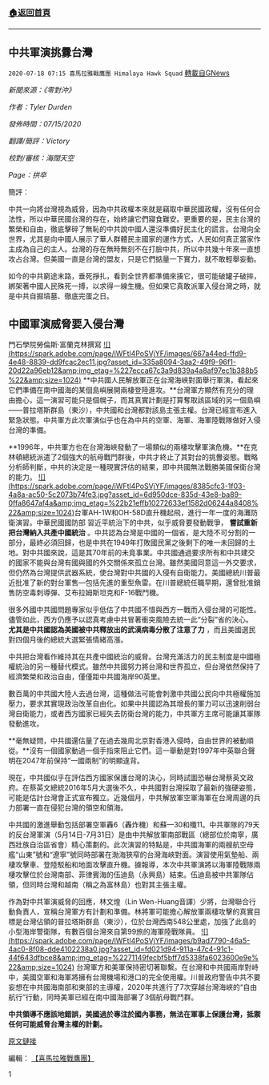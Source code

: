 ###  [:house:返回首頁](https://github.com/ourhimalayas/txt)
---

## 中共軍演挑釁台灣
`2020-07-18 07:15 喜馬拉雅戰鷹團 Himalaya Hawk Squad` [轉載自GNews](https://gnews.org/zh-hant/268354/)

*新聞來源：《零對沖》*

*作者：Tyler Durden*

*發佈時間：07/15/2020*

*翻譯/簡評：Victory*

*校對/審核：海闊天空*

*Page：拱卒*

簡評：

中共一向將台灣視為威脅，因為中共政權本來就是竊取中華民國政權，沒有任何合法性，所以中華民國台灣的存在，始終讓它們寢食難安。更重要的是，民主台灣的繁榮和自由，徹底擊碎了無恥的中共說中國人還沒準備好民主化的謊言。台灣向全世界，尤其是向中國人展示了華人群體民主國家的運作方式，人民如何真正當家作主成為自己的主人。台灣的存在無時無刻不在打臉中共，所以中共幾十年來一直想攻占台灣。但美國一直是台灣的盟友，只是它們掂量一下實力，就不敢輕舉妄動。

如今的中共窮途末路，垂死掙扎，看到全世界都準備來揍它，很可能破罐子破摔，綁架著中國人民殊死一搏，以求得一線生機。但如果它真敢派軍入侵台灣之時，就是中共自掘墳墓、徹底完蛋之日。



##  **中國軍演威脅要入侵台灣** 



門石學院勞倫斯·富蘭克林撰寫
[!\[\](https://spark.adobe.com/page/iWFtl4PoSVjYF/images/667a44ed-ffd9-4e48-8839-dd9fcac2ec11.jpg?asset_id=335a8094-3aa2-49f9-96f1-20d22a96eb12&amp;img_etag=%227ecca67c3a9d839a4a8af97ec1b388b5%22&amp;size=1024)](https://spark.adobe.com/page/iWFtl4PoSVjYF/images/667a44ed-ffd9-4e48-8839-dd9fcac2ec11.jpg?asset_id=335a8094-3aa2-49f9-96f1-20d22a96eb12&amp;img_etag=%227ecca67c3a9d839a4a8af97ec1b388b5%22&amp;size=1024)
**中共國人民解放軍正在台灣海峽對面舉行軍演，看起來它們準備在南中國海的某個島嶼展開兩棲登陸進攻。**台灣軍方顯然有充分的理由擔心，這一演習可能只是個幌子，而其真實計劃是打算奪取該區域的另一個島嶼——普拉塔斯群島（東沙），中共國和台灣都對該島主張主權。台灣已經宣布進入緊急狀態。中共軍方此次軍演似乎也在為中共的空軍、海軍、海軍陸戰隊做好入侵台灣的準備。

**1996年，中共軍方也在台灣海峽發動了一場類似的兩棲攻擊軍演危機。**在克林頓總統派遣了2個強大的航母戰鬥群後，中共才終止了其對台的挑釁姿態。戰略分析師判斷，中共的決定是一種現實評估的結果，即中共國無法戰勝美國保衛台灣的能力。
[!\[\](https://spark.adobe.com/page/iWFtl4PoSVjYF/images/8385cfc3-1f03-4a8a-ac50-5c2073b74fe3.jpg?asset_id=6d950dce-835d-43e8-ba89-0ffa8647af4a&amp;img_etag=%22b21effb10272633ef1582d06244a8408%22&amp;size=1024)](https://spark.adobe.com/page/iWFtl4PoSVjYF/images/8385cfc3-1f03-4a8a-ac50-5c2073b74fe3.jpg?asset_id=6d950dce-835d-43e8-ba89-0ffa8647af4a&amp;img_etag=%22b21effb10272633ef1582d06244a8408%22&amp;size=1024)台軍AH-1W和OH-58D直升機起飛，進行一年一度的海灘防衛演習。中華民國國防部
習近平統治下的中共，似乎威脅要發動戰爭， **嘗試重新把台灣納入共產中國統治** 。中共認為台灣是中國的一個省，是大陸不可分割的一部分，最終必須回歸，也是中共在1949年打敗國民黨之後剩下的唯一未回歸的土地。對中共國來說，這是其70年前的未竟事業。中共國通過要求所有和中共建交的國家不能與台灣有國與國的外交關係來孤立台灣。雖然美國同意這一外交要求，但仍然為台灣提供武器系統，使台灣對中共國的入侵有自衛能力。美國總統川普最近批准了新的對台軍售—包括先進的重型魚雷。在川普總統任職早期，還曾批准銷售防空毒刺導彈、艾布拉姆斯坦克和F-16戰鬥機。

很多外國中共國問題專家似乎低估了中共國不惜與西方一戰而入侵台灣的可能性。儘管如此，西方仍應予以認真考慮中共冒著衝突風險去統一此“分裂”省的決心。 **尤其是中共國認為美國被中共釋放出的武漢病毒分散了注意了力** ，而且美國選民對四個月後的總統大選緊張情緒高漲。

中共把台灣看作維持其在共產中國統治的威脅。台灣充滿活力的民主制度是中國極權統治的另一種替代模式。雖然中共國努力將台灣和世界孤立，但台灣依然保持了經濟繁榮和政治自由，僅僅距中共國海岸90英里。

數百萬的中共國大陸人去過台灣，這種做法可能會刺激中共國公民向中共極權施加壓力，要求其實現政治改革自由化。如果中共國認為其增長的軍力可以迅速削弱台灣自衛能力，或者西方國家已經失去防衛台灣的能力，中共軍方主席可能讓其軍隊發動進攻。

**毫無疑問，中共國還估量了在過去幾周北京對香港入侵時，自由世界的被動順從。**沒有一個國家動過一個手指來阻止它們。這一舉動是對1997年中英聯合聲明在2047年前保持“一國兩制”的明顯違背。

現在，中共國似乎在評估西方國家保護台灣的決心，同時試圖恐嚇台灣蔡英文政府。在蔡英文總統2016年5月大選後不久，中共國對台灣採取了最新的強硬姿態，可能是估計台灣會正式宣布獨立。近幾個月，中共解放軍空軍海軍在台灣周邊的兵力部署一直在侵犯台灣的領空和領海。

中共國的激進舉動包括部署空軍轟6（轟炸機）和蘇—30和殲11。中共軍隊的79天的反台灣軍演（5月14日-7月31日）是由中共解放軍南部戰區（總部位於南寧，廣西壯族自治區省會）精心策劃的。此次演習的特點是，中共國海軍的兩艘航空母艦“山東”號和“遼寧”號同時部署在渤海狹窄的台灣海峽對面。演習使用氣墊船、兩棲攻擊車、登陸駁船和地面攻擊直升機。據報導，本次中共軍演將以海軍陸戰隊兩棲攻擊位於台灣南部、菲律賓海的伍迪島（永興島）結束。伍迪島被中共軍隊佔領，但同時台灣和越南（稱之為富林島）也對其主張主權。

作為對中共軍演威脅的回應，林文煌（Lin Wen-Huang音譯）少將，台灣聯合行動負責人，宣稱台灣軍方有計劃和準備。林將軍可能擔心解放軍兩棲攻擊的真實目標是台灣佔領的普拉塔斯群島（東沙），位於台灣西南548公里處，加強了此島的小型海岸警衛隊，有數百個台灣來自第99旅的海軍陸戰隊員。
[!\[\](https://spark.adobe.com/page/iWFtl4PoSVjYF/images/b9ad7790-46a5-4ac0-8f08-dde4102238a0.jpg?asset_id=fd021d94-911a-47c4-91c1-44f643dfbce8&amp;img_etag=%2271149fecbf5bff7d5338fa6023600e9e%22&amp;size=1024)](https://spark.adobe.com/page/iWFtl4PoSVjYF/images/b9ad7790-46a5-4ac0-8f08-dde4102238a0.jpg?asset_id=fd021d94-911a-47c4-91c1-44f643dfbce8&amp;img_etag=%2271149fecbf5bff7d5338fa6023600e9e%22&amp;size=1024)
台灣軍方和美軍保持密切著聯繫。在台灣和中共國兩岸對峙中，美國空軍和海軍將擁有台灣機場和港口的完全使用權。川普政府警告中共不要妄想在中共國海南部和東部的主導權，2020年共進行了7次穿越台灣海峽的“自由航行”行動，同時美軍已經在南中國海部署了3個航母戰鬥群。

**中共領導不應該地錯誤，美國過於專注於國內事務，無法在軍事上保護台灣，抵禦任何可能威脅台灣主權的計劃。**

[原文鏈接](https://www.zerohedge.com/geopolitical/chinese-military-exercises-threaten-invade-taiwan)

編輯： [【喜馬拉雅戰鷹團】](https://spark.adobe.com/page/iWFtl4PoSVjYF/)

1
